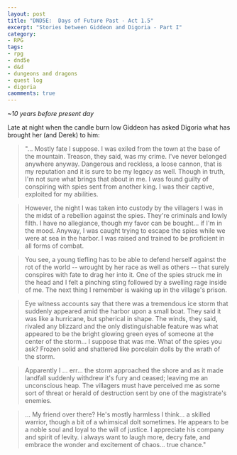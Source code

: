 ```yaml
---
layout: post
title: "DND5E:  Days of Future Past - Act 1.5"
excerpt: "Stories between Giddeon and Digoria - Part I"
category:
- RPG
tags:
- rpg
- dnd5e
- d&d
- dungeons and dragons
- quest log
- digoria
caomments: true
---
```


*~10 years before present day*

Late at night when the candle burn low Giddeon has asked Digoria what has brought her (and Derek) to him:

> "... Mostly fate I suppose.  I was exiled from the town at the base of the mountain.  Treason, they said, was my crime.  I've never belonged anywhere anyway.  Dangerous and reckless, a loose cannon, that is my reputation and it is sure to be my legacy as well.  Though in truth, I'm not sure what brings that about in me.  I was found guilty of conspiring with spies sent from another king.  I was their captive, exploited for my abilities.

> However, the night I was taken into custody by the villagers I was in the midst of a rebellion against the spies.  They're criminals and lowly filth.  I have no allegiance, though my favor can be bought... if I'm in the mood.  Anyway, I was  caught trying to escape the spies while we were at sea in the harbor.  I was raised and trained to be proficient in all forms of combat.

> You see, a young tiefling has to be able to defend herself against the rot of the world -- wrought by her race as well as others -- that surely conspires with fate to drag her into it.  One of the spies struck me in the head and I felt a pinching sting followed by a swelling rage inside of me.  The next thing I remember is waking up in the village's prison.

> Eye witness accounts say that there was a tremendous ice storm that suddenly appeared amid the harbor upon a small boat.  They said it was like a hurricane, but spherical in shape.  The winds, they said, rivaled any blizzard and the only distinguishable feature was what appeared to be the bright glowing green eyes of someone at the center of the storm... I suppose that was me.  What of the spies you ask?  Frozen solid and shattered like porcelain dolls by the wrath of the storm.

> Apparently I ... err... the storm approached the shore and as it made landfall suddenly withdrew it's fury and ceased; leaving me an unconscious heap.  The villagers must have perceived me as some sort of threat or herald of destruction sent by one of the magistrate's enemies.

> ... My friend over there?  He's mostly harmless I think... a skilled warrior, though a bit of a whimsical dolt sometimes.  He appears to be a noble soul and loyal to the will of justice.  I appreciate his company and spirit of levity.  i always want to laugh more, decry fate, and embrace the wonder and excitement of chaos... true chance."
